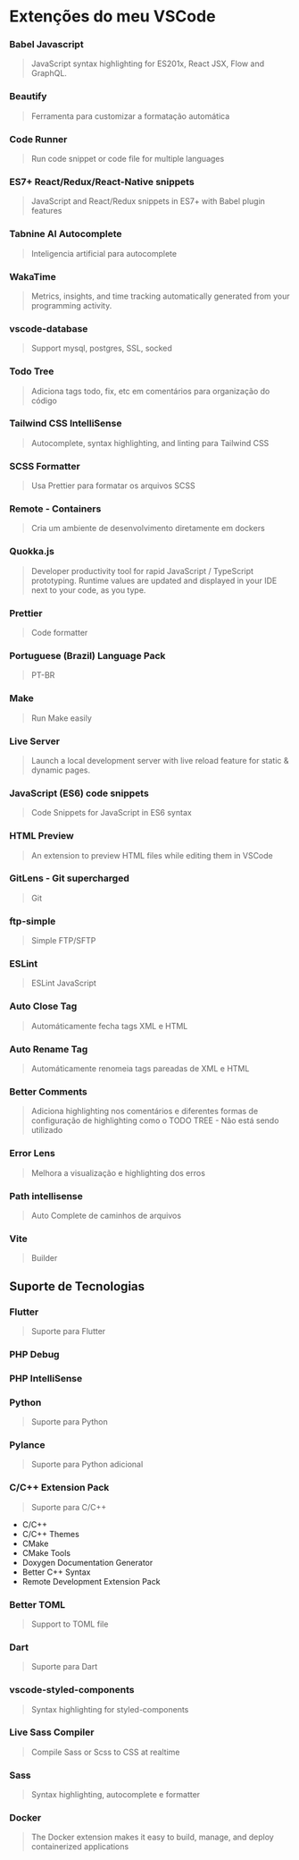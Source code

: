 # Extenções do meu VSCode

### Babel Javascript
> JavaScript syntax highlighting for ES201x, React JSX, Flow and GraphQL.

### Beautify
> Ferramenta para customizar a formatação automática

### Code Runner
> Run code snippet or code file for multiple languages

### ES7+ React/Redux/React-Native snippets
> JavaScript and React/Redux snippets in ES7+ with Babel plugin features

### Tabnine AI Autocomplete
> Inteligencia artificial para autocomplete

### WakaTime
> Metrics, insights, and time tracking automatically generated from your programming activity.

### vscode-database
> Support mysql, postgres, SSL, socked

### Todo Tree
> Adiciona tags todo, fix, etc em comentários para organização do código

### Tailwind CSS IntelliSense
> Autocomplete, syntax highlighting, and linting para Tailwind CSS

### SCSS Formatter
> Usa Prettier para formatar os arquivos SCSS

### Remote - Containers
> Cria um ambiente de desenvolvimento diretamente em dockers

### Quokka.js
> Developer productivity tool for rapid JavaScript / TypeScript prototyping. Runtime values are updated and displayed in your IDE next to your code, as you type.

### Prettier
> Code formatter

### Portuguese (Brazil) Language Pack
> PT-BR

### Make
> Run Make easily

### Live Server
> Launch a local development server with live reload feature for static & dynamic pages.

### JavaScript (ES6) code snippets
> Code Snippets for JavaScript in ES6 syntax

### HTML Preview
> An extension to preview HTML files while editing them in VSCode

### GitLens - Git supercharged
> Git

### ftp-simple
> Simple FTP/SFTP

### ESLint
> ESLint JavaScript
### Auto Close Tag
> Automáticamente fecha tags XML e HTML
### Auto Rename Tag
> Automáticamente renomeia tags pareadas de XML e HTML
### Better Comments
> Adiciona highlighting nos comentários e diferentes formas de configuração de highlighting como o TODO TREE - Não está sendo utilizado
### Error Lens
> Melhora a visualização e highlighting dos erros
### Path intellisense
> Auto Complete de caminhos de arquivos
### Vite
> Builder
###
## Suporte de Tecnologias
### Flutter
> Suporte para Flutter

### PHP Debug
> 
### PHP IntelliSense
> 
### Python
> Suporte para Python

### Pylance
> Suporte para Python adicional

### C/C++ Extension Pack
> Suporte para C/C++
- C/C++
- C/C++ Themes
- CMake
- CMake Tools
- Doxygen Documentation Generator
- Better C++ Syntax
- Remote Development Extension Pack

### Better TOML
> Support to TOML file

### Dart
> Suporte para Dart

### vscode-styled-components
> Syntax highlighting for styled-components

### Live Sass Compiler
> Compile Sass or Scss to CSS at realtime

### Sass
> Syntax highlighting, autocomplete e formatter

### Docker
> The Docker extension makes it easy to build, manage, and deploy containerized applications